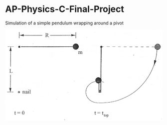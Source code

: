 # AP-Physics-C-Final-Project
Simulation of a simple pendulum wrapping around a pivot

![Pendulum](pendulum.png)